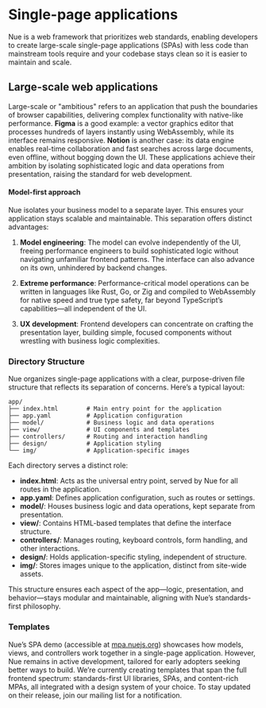 
# Single-page applications
Nue is a web framework that prioritizes web standards, enabling developers to create large-scale single-page applications (SPAs) with less code than mainstream tools require and your codebase stays clean so it is easier to maintain and scale.


## Large-scale web applications
Large-scale or "ambitious" refers to an application that push the boundaries of browser capabilities, delivering complex functionality with native-like performance. **Figma** is a good example: a vector graphics editor that processes hundreds of layers instantly using WebAssembly, while its interface remains responsive. **Notion** is another case: its data engine enables real-time collaboration and fast searches across large documents, even offline, without bogging down the UI. These applications achieve their ambition by isolating sophisticated logic and data operations from presentation, raising the standard for web development.


#### Model-first approach
Nue isolates your business model to a separate layer. This ensures your application stays scalable and maintainable. This separation offers distinct advantages:

1. **Model engineering**: The model can evolve independently of the UI, freeing performance engineers to build sophisticated logic without navigating unfamiliar frontend patterns. The interface can also advance on its own, unhindered by backend changes.

2. **Extreme performance**: Performance-critical model operations can be written in languages like Rust, Go, or Zig and compiled to WebAssembly for native speed and true type safety, far beyond TypeScript’s capabilities—all independent of the UI.

3. **UX development**: Frontend developers can concentrate on crafting the presentation layer, building simple, focused components without wrestling with business logic complexities.



### Directory Structure
Nue organizes single-page applications with a clear, purpose-driven file structure that reflects its separation of concerns. Here’s a typical layout:

```
app/
├── index.html        # Main entry point for the application
├── app.yaml          # Application configuration
├── model/            # Business logic and data operations
├── view/             # UI components and templates
├── controllers/      # Routing and interaction handling
├── design/           # Application styling
└── img/              # Application-specific images
```

Each directory serves a distinct role:

- **index.html**: Acts as the universal entry point, served by Nue for all routes in the application.
- **app.yaml**: Defines application configuration, such as routes or settings.
- **model/**: Houses business logic and data operations, kept separate from presentation.
- **view/**: Contains HTML-based templates that define the interface structure.
- **controllers/**: Manages routing, keyboard controls, form handling, and other interactions.
- **design/**: Holds application-specific styling, independent of structure.
- **img/**: Stores images unique to the application, distinct from site-wide assets.

This structure ensures each aspect of the app—logic, presentation, and behavior—stays modular and maintainable, aligning with Nue’s standards-first philosophy.


### Templates
Nue’s SPA demo (accessible at [mpa.nuejs.org](//mpa.nuejs.org/)\) showcases how models, views, and controllers work together in a single-page application. However, Nue remains in active development, tailored for early adopters seeking better ways to build. We’re currently creating templates that span the full frontend spectrum: standards-first UI libraries, SPAs, and content-rich MPAs, all integrated with a design system of your choice. To stay updated on their release, join our mailing list for a notification.

